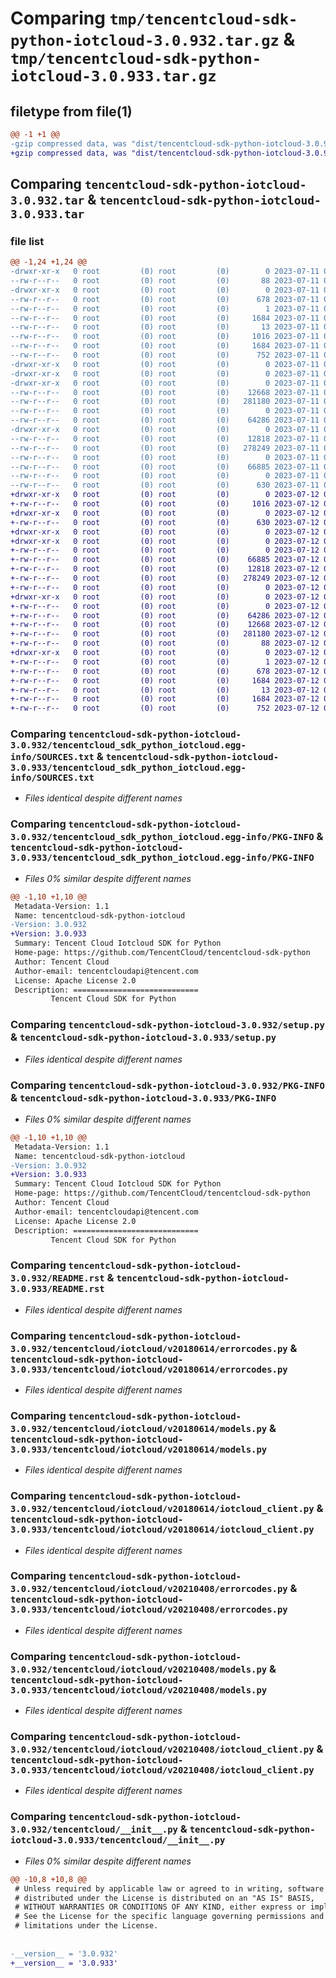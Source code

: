 # Comparing `tmp/tencentcloud-sdk-python-iotcloud-3.0.932.tar.gz` & `tmp/tencentcloud-sdk-python-iotcloud-3.0.933.tar.gz`

## filetype from file(1)

```diff
@@ -1 +1 @@
-gzip compressed data, was "dist/tencentcloud-sdk-python-iotcloud-3.0.932.tar", last modified: Tue Jul 11 00:47:48 2023, max compression
+gzip compressed data, was "dist/tencentcloud-sdk-python-iotcloud-3.0.933.tar", last modified: Wed Jul 12 00:31:52 2023, max compression
```

## Comparing `tencentcloud-sdk-python-iotcloud-3.0.932.tar` & `tencentcloud-sdk-python-iotcloud-3.0.933.tar`

### file list

```diff
@@ -1,24 +1,24 @@
-drwxr-xr-x   0 root         (0) root         (0)        0 2023-07-11 00:47:48.000000 tencentcloud-sdk-python-iotcloud-3.0.932/
--rw-r--r--   0 root         (0) root         (0)       88 2023-07-11 00:47:48.000000 tencentcloud-sdk-python-iotcloud-3.0.932/setup.cfg
-drwxr-xr-x   0 root         (0) root         (0)        0 2023-07-11 00:47:48.000000 tencentcloud-sdk-python-iotcloud-3.0.932/tencentcloud_sdk_python_iotcloud.egg-info/
--rw-r--r--   0 root         (0) root         (0)      678 2023-07-11 00:47:48.000000 tencentcloud-sdk-python-iotcloud-3.0.932/tencentcloud_sdk_python_iotcloud.egg-info/SOURCES.txt
--rw-r--r--   0 root         (0) root         (0)        1 2023-07-11 00:47:48.000000 tencentcloud-sdk-python-iotcloud-3.0.932/tencentcloud_sdk_python_iotcloud.egg-info/dependency_links.txt
--rw-r--r--   0 root         (0) root         (0)     1684 2023-07-11 00:47:48.000000 tencentcloud-sdk-python-iotcloud-3.0.932/tencentcloud_sdk_python_iotcloud.egg-info/PKG-INFO
--rw-r--r--   0 root         (0) root         (0)       13 2023-07-11 00:47:48.000000 tencentcloud-sdk-python-iotcloud-3.0.932/tencentcloud_sdk_python_iotcloud.egg-info/top_level.txt
--rw-r--r--   0 root         (0) root         (0)     1016 2023-07-11 00:47:48.000000 tencentcloud-sdk-python-iotcloud-3.0.932/setup.py
--rw-r--r--   0 root         (0) root         (0)     1684 2023-07-11 00:47:48.000000 tencentcloud-sdk-python-iotcloud-3.0.932/PKG-INFO
--rw-r--r--   0 root         (0) root         (0)      752 2023-07-11 00:47:48.000000 tencentcloud-sdk-python-iotcloud-3.0.932/README.rst
-drwxr-xr-x   0 root         (0) root         (0)        0 2023-07-11 00:47:48.000000 tencentcloud-sdk-python-iotcloud-3.0.932/tencentcloud/
-drwxr-xr-x   0 root         (0) root         (0)        0 2023-07-11 00:47:48.000000 tencentcloud-sdk-python-iotcloud-3.0.932/tencentcloud/iotcloud/
-drwxr-xr-x   0 root         (0) root         (0)        0 2023-07-11 00:47:48.000000 tencentcloud-sdk-python-iotcloud-3.0.932/tencentcloud/iotcloud/v20180614/
--rw-r--r--   0 root         (0) root         (0)    12668 2023-07-11 00:47:48.000000 tencentcloud-sdk-python-iotcloud-3.0.932/tencentcloud/iotcloud/v20180614/errorcodes.py
--rw-r--r--   0 root         (0) root         (0)   281180 2023-07-11 00:47:48.000000 tencentcloud-sdk-python-iotcloud-3.0.932/tencentcloud/iotcloud/v20180614/models.py
--rw-r--r--   0 root         (0) root         (0)        0 2023-07-11 00:47:48.000000 tencentcloud-sdk-python-iotcloud-3.0.932/tencentcloud/iotcloud/v20180614/__init__.py
--rw-r--r--   0 root         (0) root         (0)    64286 2023-07-11 00:47:48.000000 tencentcloud-sdk-python-iotcloud-3.0.932/tencentcloud/iotcloud/v20180614/iotcloud_client.py
-drwxr-xr-x   0 root         (0) root         (0)        0 2023-07-11 00:47:48.000000 tencentcloud-sdk-python-iotcloud-3.0.932/tencentcloud/iotcloud/v20210408/
--rw-r--r--   0 root         (0) root         (0)    12818 2023-07-11 00:47:48.000000 tencentcloud-sdk-python-iotcloud-3.0.932/tencentcloud/iotcloud/v20210408/errorcodes.py
--rw-r--r--   0 root         (0) root         (0)   278249 2023-07-11 00:47:48.000000 tencentcloud-sdk-python-iotcloud-3.0.932/tencentcloud/iotcloud/v20210408/models.py
--rw-r--r--   0 root         (0) root         (0)        0 2023-07-11 00:47:48.000000 tencentcloud-sdk-python-iotcloud-3.0.932/tencentcloud/iotcloud/v20210408/__init__.py
--rw-r--r--   0 root         (0) root         (0)    66885 2023-07-11 00:47:48.000000 tencentcloud-sdk-python-iotcloud-3.0.932/tencentcloud/iotcloud/v20210408/iotcloud_client.py
--rw-r--r--   0 root         (0) root         (0)        0 2023-07-11 00:47:48.000000 tencentcloud-sdk-python-iotcloud-3.0.932/tencentcloud/iotcloud/__init__.py
--rw-r--r--   0 root         (0) root         (0)      630 2023-07-11 00:47:48.000000 tencentcloud-sdk-python-iotcloud-3.0.932/tencentcloud/__init__.py
+drwxr-xr-x   0 root         (0) root         (0)        0 2023-07-12 00:31:52.000000 tencentcloud-sdk-python-iotcloud-3.0.933/
+-rw-r--r--   0 root         (0) root         (0)     1016 2023-07-12 00:31:52.000000 tencentcloud-sdk-python-iotcloud-3.0.933/setup.py
+drwxr-xr-x   0 root         (0) root         (0)        0 2023-07-12 00:31:52.000000 tencentcloud-sdk-python-iotcloud-3.0.933/tencentcloud/
+-rw-r--r--   0 root         (0) root         (0)      630 2023-07-12 00:31:52.000000 tencentcloud-sdk-python-iotcloud-3.0.933/tencentcloud/__init__.py
+drwxr-xr-x   0 root         (0) root         (0)        0 2023-07-12 00:31:52.000000 tencentcloud-sdk-python-iotcloud-3.0.933/tencentcloud/iotcloud/
+drwxr-xr-x   0 root         (0) root         (0)        0 2023-07-12 00:31:52.000000 tencentcloud-sdk-python-iotcloud-3.0.933/tencentcloud/iotcloud/v20210408/
+-rw-r--r--   0 root         (0) root         (0)        0 2023-07-12 00:31:52.000000 tencentcloud-sdk-python-iotcloud-3.0.933/tencentcloud/iotcloud/v20210408/__init__.py
+-rw-r--r--   0 root         (0) root         (0)    66885 2023-07-12 00:31:52.000000 tencentcloud-sdk-python-iotcloud-3.0.933/tencentcloud/iotcloud/v20210408/iotcloud_client.py
+-rw-r--r--   0 root         (0) root         (0)    12818 2023-07-12 00:31:52.000000 tencentcloud-sdk-python-iotcloud-3.0.933/tencentcloud/iotcloud/v20210408/errorcodes.py
+-rw-r--r--   0 root         (0) root         (0)   278249 2023-07-12 00:31:52.000000 tencentcloud-sdk-python-iotcloud-3.0.933/tencentcloud/iotcloud/v20210408/models.py
+-rw-r--r--   0 root         (0) root         (0)        0 2023-07-12 00:31:52.000000 tencentcloud-sdk-python-iotcloud-3.0.933/tencentcloud/iotcloud/__init__.py
+drwxr-xr-x   0 root         (0) root         (0)        0 2023-07-12 00:31:52.000000 tencentcloud-sdk-python-iotcloud-3.0.933/tencentcloud/iotcloud/v20180614/
+-rw-r--r--   0 root         (0) root         (0)        0 2023-07-12 00:31:52.000000 tencentcloud-sdk-python-iotcloud-3.0.933/tencentcloud/iotcloud/v20180614/__init__.py
+-rw-r--r--   0 root         (0) root         (0)    64286 2023-07-12 00:31:52.000000 tencentcloud-sdk-python-iotcloud-3.0.933/tencentcloud/iotcloud/v20180614/iotcloud_client.py
+-rw-r--r--   0 root         (0) root         (0)    12668 2023-07-12 00:31:52.000000 tencentcloud-sdk-python-iotcloud-3.0.933/tencentcloud/iotcloud/v20180614/errorcodes.py
+-rw-r--r--   0 root         (0) root         (0)   281180 2023-07-12 00:31:52.000000 tencentcloud-sdk-python-iotcloud-3.0.933/tencentcloud/iotcloud/v20180614/models.py
+-rw-r--r--   0 root         (0) root         (0)       88 2023-07-12 00:31:52.000000 tencentcloud-sdk-python-iotcloud-3.0.933/setup.cfg
+drwxr-xr-x   0 root         (0) root         (0)        0 2023-07-12 00:31:52.000000 tencentcloud-sdk-python-iotcloud-3.0.933/tencentcloud_sdk_python_iotcloud.egg-info/
+-rw-r--r--   0 root         (0) root         (0)        1 2023-07-12 00:31:52.000000 tencentcloud-sdk-python-iotcloud-3.0.933/tencentcloud_sdk_python_iotcloud.egg-info/dependency_links.txt
+-rw-r--r--   0 root         (0) root         (0)      678 2023-07-12 00:31:52.000000 tencentcloud-sdk-python-iotcloud-3.0.933/tencentcloud_sdk_python_iotcloud.egg-info/SOURCES.txt
+-rw-r--r--   0 root         (0) root         (0)     1684 2023-07-12 00:31:52.000000 tencentcloud-sdk-python-iotcloud-3.0.933/tencentcloud_sdk_python_iotcloud.egg-info/PKG-INFO
+-rw-r--r--   0 root         (0) root         (0)       13 2023-07-12 00:31:52.000000 tencentcloud-sdk-python-iotcloud-3.0.933/tencentcloud_sdk_python_iotcloud.egg-info/top_level.txt
+-rw-r--r--   0 root         (0) root         (0)     1684 2023-07-12 00:31:52.000000 tencentcloud-sdk-python-iotcloud-3.0.933/PKG-INFO
+-rw-r--r--   0 root         (0) root         (0)      752 2023-07-12 00:31:52.000000 tencentcloud-sdk-python-iotcloud-3.0.933/README.rst
```

### Comparing `tencentcloud-sdk-python-iotcloud-3.0.932/tencentcloud_sdk_python_iotcloud.egg-info/SOURCES.txt` & `tencentcloud-sdk-python-iotcloud-3.0.933/tencentcloud_sdk_python_iotcloud.egg-info/SOURCES.txt`

 * *Files identical despite different names*

### Comparing `tencentcloud-sdk-python-iotcloud-3.0.932/tencentcloud_sdk_python_iotcloud.egg-info/PKG-INFO` & `tencentcloud-sdk-python-iotcloud-3.0.933/tencentcloud_sdk_python_iotcloud.egg-info/PKG-INFO`

 * *Files 0% similar despite different names*

```diff
@@ -1,10 +1,10 @@
 Metadata-Version: 1.1
 Name: tencentcloud-sdk-python-iotcloud
-Version: 3.0.932
+Version: 3.0.933
 Summary: Tencent Cloud Iotcloud SDK for Python
 Home-page: https://github.com/TencentCloud/tencentcloud-sdk-python
 Author: Tencent Cloud
 Author-email: tencentcloudapi@tencent.com
 License: Apache License 2.0
 Description: ============================
         Tencent Cloud SDK for Python
```

### Comparing `tencentcloud-sdk-python-iotcloud-3.0.932/setup.py` & `tencentcloud-sdk-python-iotcloud-3.0.933/setup.py`

 * *Files identical despite different names*

### Comparing `tencentcloud-sdk-python-iotcloud-3.0.932/PKG-INFO` & `tencentcloud-sdk-python-iotcloud-3.0.933/PKG-INFO`

 * *Files 0% similar despite different names*

```diff
@@ -1,10 +1,10 @@
 Metadata-Version: 1.1
 Name: tencentcloud-sdk-python-iotcloud
-Version: 3.0.932
+Version: 3.0.933
 Summary: Tencent Cloud Iotcloud SDK for Python
 Home-page: https://github.com/TencentCloud/tencentcloud-sdk-python
 Author: Tencent Cloud
 Author-email: tencentcloudapi@tencent.com
 License: Apache License 2.0
 Description: ============================
         Tencent Cloud SDK for Python
```

### Comparing `tencentcloud-sdk-python-iotcloud-3.0.932/README.rst` & `tencentcloud-sdk-python-iotcloud-3.0.933/README.rst`

 * *Files identical despite different names*

### Comparing `tencentcloud-sdk-python-iotcloud-3.0.932/tencentcloud/iotcloud/v20180614/errorcodes.py` & `tencentcloud-sdk-python-iotcloud-3.0.933/tencentcloud/iotcloud/v20180614/errorcodes.py`

 * *Files identical despite different names*

### Comparing `tencentcloud-sdk-python-iotcloud-3.0.932/tencentcloud/iotcloud/v20180614/models.py` & `tencentcloud-sdk-python-iotcloud-3.0.933/tencentcloud/iotcloud/v20180614/models.py`

 * *Files identical despite different names*

### Comparing `tencentcloud-sdk-python-iotcloud-3.0.932/tencentcloud/iotcloud/v20180614/iotcloud_client.py` & `tencentcloud-sdk-python-iotcloud-3.0.933/tencentcloud/iotcloud/v20180614/iotcloud_client.py`

 * *Files identical despite different names*

### Comparing `tencentcloud-sdk-python-iotcloud-3.0.932/tencentcloud/iotcloud/v20210408/errorcodes.py` & `tencentcloud-sdk-python-iotcloud-3.0.933/tencentcloud/iotcloud/v20210408/errorcodes.py`

 * *Files identical despite different names*

### Comparing `tencentcloud-sdk-python-iotcloud-3.0.932/tencentcloud/iotcloud/v20210408/models.py` & `tencentcloud-sdk-python-iotcloud-3.0.933/tencentcloud/iotcloud/v20210408/models.py`

 * *Files identical despite different names*

### Comparing `tencentcloud-sdk-python-iotcloud-3.0.932/tencentcloud/iotcloud/v20210408/iotcloud_client.py` & `tencentcloud-sdk-python-iotcloud-3.0.933/tencentcloud/iotcloud/v20210408/iotcloud_client.py`

 * *Files identical despite different names*

### Comparing `tencentcloud-sdk-python-iotcloud-3.0.932/tencentcloud/__init__.py` & `tencentcloud-sdk-python-iotcloud-3.0.933/tencentcloud/__init__.py`

 * *Files 0% similar despite different names*

```diff
@@ -10,8 +10,8 @@
 # Unless required by applicable law or agreed to in writing, software
 # distributed under the License is distributed on an "AS IS" BASIS,
 # WITHOUT WARRANTIES OR CONDITIONS OF ANY KIND, either express or implied.
 # See the License for the specific language governing permissions and
 # limitations under the License.
 
 
-__version__ = '3.0.932'
+__version__ = '3.0.933'
```

